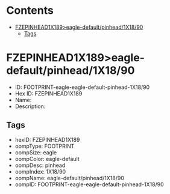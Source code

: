 



Contents
========

* [FZEPINHEAD1X189>eagle-default/pinhead/1X18/90](#fzepinhead1x189eagle-defaultpinhead1x1890)
	* [Tags](#tags)

# FZEPINHEAD1X189>eagle-default/pinhead/1X18/90

- ID: FOOTPRINT-eagle-eagle-default-pinhead-1X18/90
- Hex ID: FZEPINHEAD1X189
- Name: 
- Description: 

## Tags

- hexID: FZEPINHEAD1X189
- oompType: FOOTPRINT
- oompSize: eagle
- oompColor: eagle-default
- oompDesc: pinhead
- oompIndex: 1X18/90
- oompName: eagle-default/pinhead/1X18/90
- oompID: FOOTPRINT-eagle-eagle-default-pinhead-1X18/90
